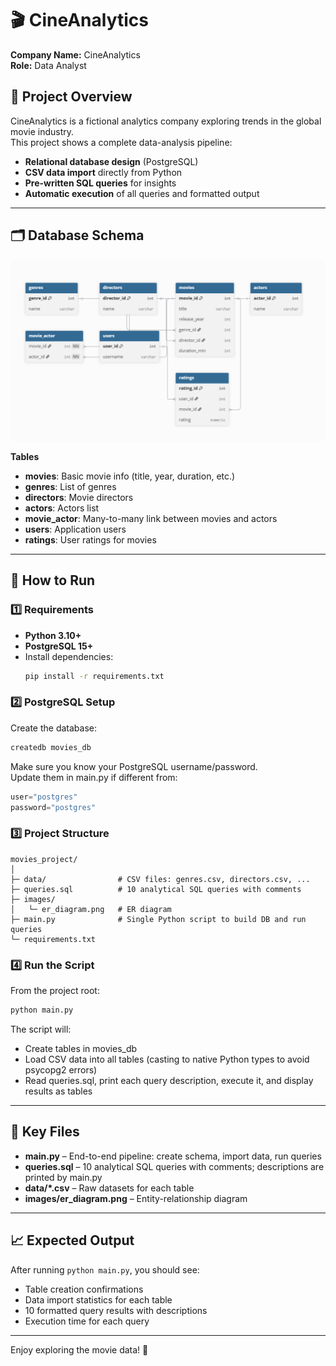 
# 🎬 CineAnalytics

**Company Name:** CineAnalytics  
**Role:** Data Analyst  

## 📌 Project Overview
CineAnalytics is a fictional analytics company exploring trends in the global movie industry.  
This project shows a complete data-analysis pipeline:

- **Relational database design** (PostgreSQL)
- **CSV data import** directly from Python
- **Pre-written SQL queries** for insights
- **Automatic execution** of all queries and formatted output

---

## 🗂️ Database Schema
![ER Diagram](images/er_diagram.png)

**Tables**
- **movies**: Basic movie info (title, year, duration, etc.)
- **genres**: List of genres
- **directors**: Movie directors
- **actors**: Actors list
- **movie_actor**: Many-to-many link between movies and actors
- **users**: Application users
- **ratings**: User ratings for movies

---

## 🚀 How to Run

### 1️⃣ Requirements
- **Python 3.10+**
- **PostgreSQL 15+**
- Install dependencies:
  ```bash
  pip install -r requirements.txt
  ```

### 2️⃣ PostgreSQL Setup
Create the database:
```bash
createdb movies_db
```

Make sure you know your PostgreSQL username/password.  
Update them in main.py if different from:
```python
user="postgres"
password="postgres"
```

### 3️⃣ Project Structure
```
movies_project/
│
├─ data/                # CSV files: genres.csv, directors.csv, ...
├─ queries.sql          # 10 analytical SQL queries with comments
├─ images/
│   └─ er_diagram.png   # ER diagram
├─ main.py              # Single Python script to build DB and run queries
└─ requirements.txt
```

### 4️⃣ Run the Script
From the project root:
```bash
python main.py
```

The script will:
- Create tables in movies_db
- Load CSV data into all tables (casting to native Python types to avoid psycopg2 errors)
- Read queries.sql, print each query description, execute it, and display results as tables

---

## 🧩 Key Files

- **main.py** – End-to-end pipeline: create schema, import data, run queries
- **queries.sql** – 10 analytical SQL queries with comments; descriptions are printed by main.py
- **data/\*.csv** – Raw datasets for each table
- **images/er_diagram.png** – Entity-relationship diagram


---



## 📈 Expected Output

After running `python main.py`, you should see:
- Table creation confirmations
- Data import statistics for each table
- 10 formatted query results with descriptions
- Execution time for each query

---

Enjoy exploring the movie data! 🍿